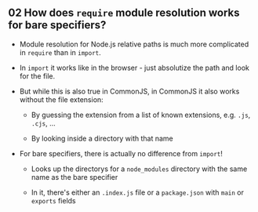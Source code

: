 ## 02 How does `require` module resolution works for bare specifiers?

- Module resolution for Node.js relative paths is much more complicated in `require` than in `import`.

- In `import` it works like in the browser - just absolutize the path and look for the file.

- But while this is also true in CommonJS, in CommonJS it also works without the file extension:

  - By guessing the extension from a list of known extensions, e.g. `.js`, `.cjs`, ...

  - By looking inside a directory with that name

- For bare specifiers, there is actually no difference from `import`!

  - Looks up the directorys for a `node_modules` directory with the same name as the bare specifier

  - In it, there's either an `.index.js` file or a `package.json` with `main` or `exports` fields
